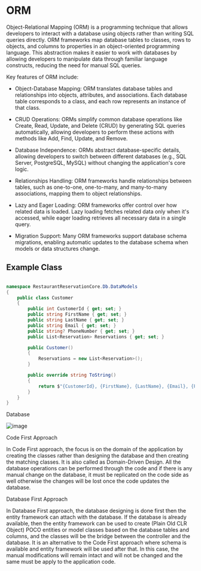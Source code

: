 # ORM

Object-Relational Mapping (ORM) is a programming technique that allows developers to interact with a database using objects rather than writing SQL queries directly. ORM frameworks map database tables to classes, rows to objects, and columns to properties in an object-oriented programming language. This abstraction makes it easier to work with databases by allowing developers to manipulate data through familiar language constructs, reducing the need for manual SQL queries.

Key features of ORM include:

- Object-Database Mapping: ORM translates database tables and relationships into objects, attributes, and associations. Each database table corresponds to a class, and each row represents an instance of that class.

- CRUD Operations: ORMs simplify common database operations like Create, Read, Update, and Delete (CRUD) by generating SQL queries automatically, allowing developers to perform these actions with methods like Add, Find, Update, and Remove.

- Database Independence: ORMs abstract database-specific details, allowing developers to switch between different databases (e.g., SQL Server, PostgreSQL, MySQL) without changing the application's core logic.

- Relationships Handling: ORM frameworks handle relationships between tables, such as one-to-one, one-to-many, and many-to-many associations, mapping them to object relationships.

- Lazy and Eager Loading: ORM frameworks offer control over how related data is loaded. Lazy loading fetches related data only when it's accessed, while eager loading retrieves all necessary data in a single query.

- Migration Support: Many ORM frameworks support database schema migrations, enabling automatic updates to the database schema when models or data structures change.

## Example Class

```csharp

namespace RestaurantReservationCore.Db.DataModels
{
    public class Customer
    {
        public int CustomerId { get; set; }
        public string FirstName { get; set; }
        public string LastName { get; set; }
        public string Email { get; set; }
        public string? PhoneNumber { get; set; }
        public List<Reservation> Reservations { get; set; }

        public Customer()
        {
            Reservations = new List<Reservation>();
        }

        public override string ToString()
        {
            return $"{CustomerId}, {FirstName}, {LastName}, {Email}, {PhoneNumber}";
        }
    }
}

```

Database

![image](https://github.com/user-attachments/assets/df942d02-2e43-4bd8-8aab-e34b447bd30d)


Code First Approach

In Code First approach, the focus is on the domain of the application by creating the classes rather than designing the database and then creating the matching classes. It is also called as Domain-Driven Design. All the database operations can be performed through the code and if there is any manual change on the database, it must be replicated on the code side as well otherwise the changes will be lost once the code updates the database.

Database First Approach

In Database First approach, the database designing is done first then the entity framework can attach with the database. If the database is already available, then the entity framework can be used to create (Plain Old CLR Object) POCO entities or model classes based on the database tables and columns, and the classes will be the bridge between the controller and the database. It is an alternative to the Code First approach where schema is available and entity framework will be used after that. In this case, the manual modifications will remain intact and will not be changed and the same must be apply to the application code.
